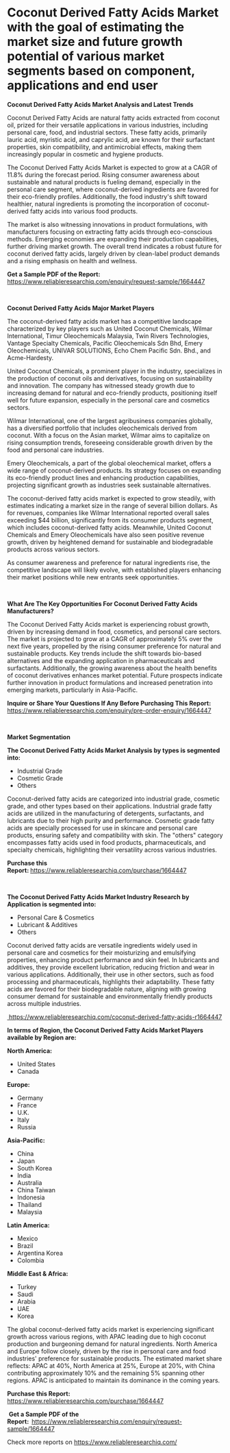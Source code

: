 <p><h1>Coconut Derived Fatty Acids Market with the goal of estimating the market size and future growth potential of various market segments based on component, applications and end user</h1></p><p><strong>Coconut Derived Fatty Acids Market Analysis and Latest Trends</strong></p>
<p><p>Coconut Derived Fatty Acids are natural fatty acids extracted from coconut oil, prized for their versatile applications in various industries, including personal care, food, and industrial sectors. These fatty acids, primarily lauric acid, myristic acid, and caprylic acid, are known for their surfactant properties, skin compatibility, and antimicrobial effects, making them increasingly popular in cosmetic and hygiene products.</p><p>The Coconut Derived Fatty Acids Market is expected to grow at a CAGR of 11.8% during the forecast period. Rising consumer awareness about sustainable and natural products is fueling demand, especially in the personal care segment, where coconut-derived ingredients are favored for their eco-friendly profiles. Additionally, the food industry's shift toward healthier, natural ingredients is promoting the incorporation of coconut-derived fatty acids into various food products.</p><p>The market is also witnessing innovations in product formulations, with manufacturers focusing on extracting fatty acids through eco-conscious methods. Emerging economies are expanding their production capabilities, further driving market growth. The overall trend indicates a robust future for coconut derived fatty acids, largely driven by clean-label product demands and a rising emphasis on health and wellness.</p></p>
<p><strong>Get a Sample PDF of the Report:&nbsp;</strong> <a href="https://www.reliableresearchiq.com/enquiry/request-sample/1664447?utm_campaign=3505&utm_medium=2&utm_source=Github&utm_content=ia&utm_term=23032025&utm_id=coconut-derived-fatty-acids">https://www.reliableresearchiq.com/enquiry/request-sample/1664447</a></p>
<p>&nbsp;</p>
<p><strong>Coconut Derived Fatty Acids Major Market Players</strong></p>
<p><p>The coconut-derived fatty acids market has a competitive landscape characterized by key players such as United Coconut Chemicals, Wilmar International, Timur Oleochemicals Malaysia, Twin Rivers Technologies, Vantage Specialty Chemicals, Pacific Oleochemicals Sdn Bhd, Emery Oleochemicals, UNIVAR SOLUTIONS, Echo Chem Pacific Sdn. Bhd., and Acme-Hardesty. </p><p>United Coconut Chemicals, a prominent player in the industry, specializes in the production of coconut oils and derivatives, focusing on sustainability and innovation. The company has witnessed steady growth due to increasing demand for natural and eco-friendly products, positioning itself well for future expansion, especially in the personal care and cosmetics sectors.</p><p>Wilmar International, one of the largest agribusiness companies globally, has a diversified portfolio that includes oleochemicals derived from coconut. With a focus on the Asian market, Wilmar aims to capitalize on rising consumption trends, foreseeing considerable growth driven by the food and personal care industries. </p><p>Emery Oleochemicals, a part of the global oleochemical market, offers a wide range of coconut-derived products. Its strategy focuses on expanding its eco-friendly product lines and enhancing production capabilities, projecting significant growth as industries seek sustainable alternatives.</p><p>The coconut-derived fatty acids market is expected to grow steadily, with estimates indicating a market size in the range of several billion dollars. As for revenues, companies like Wilmar International reported overall sales exceeding $44 billion, significantly from its consumer products segment, which includes coconut-derived fatty acids. Meanwhile, United Coconut Chemicals and Emery Oleochemicals have also seen positive revenue growth, driven by heightened demand for sustainable and biodegradable products across various sectors. </p><p>As consumer awareness and preference for natural ingredients rise, the competitive landscape will likely evolve, with established players enhancing their market positions while new entrants seek opportunities.</p></p>
<p>&nbsp;</p>
<p><strong>What Are The Key Opportunities For Coconut Derived Fatty Acids Manufacturers?</strong></p>
<p><p>The Coconut Derived Fatty Acids market is experiencing robust growth, driven by increasing demand in food, cosmetics, and personal care sectors. The market is projected to grow at a CAGR of approximately 5% over the next five years, propelled by the rising consumer preference for natural and sustainable products. Key trends include the shift towards bio-based alternatives and the expanding application in pharmaceuticals and surfactants. Additionally, the growing awareness about the health benefits of coconut derivatives enhances market potential. Future prospects indicate further innovation in product formulations and increased penetration into emerging markets, particularly in Asia-Pacific.</p></p>
<p><strong>Inquire or Share Your Questions If Any Before Purchasing This Report:</strong> <a href="https://www.reliableresearchiq.com/enquiry/pre-order-enquiry/1664447?utm_campaign=3505&utm_medium=2&utm_source=Github&utm_content=ia&utm_term=23032025&utm_id=coconut-derived-fatty-acids">https://www.reliableresearchiq.com/enquiry/pre-order-enquiry/1664447</a></p>
<p>&nbsp;</p>
<p><strong>Market Segmentation</strong></p>
<p><strong>The Coconut Derived Fatty Acids Market Analysis by types is segmented into:</strong></p>
<p><ul><li>Industrial Grade</li><li>Cosmetic Grade</li><li>Others</li></ul></p>
<p><p>Coconut-derived fatty acids are categorized into industrial grade, cosmetic grade, and other types based on their applications. Industrial grade fatty acids are utilized in the manufacturing of detergents, surfactants, and lubricants due to their high purity and performance. Cosmetic grade fatty acids are specially processed for use in skincare and personal care products, ensuring safety and compatibility with skin. The "others" category encompasses fatty acids used in food products, pharmaceuticals, and specialty chemicals, highlighting their versatility across various industries.</p></p>
<p><strong>Purchase this Report:&nbsp;</strong><a href="https://www.reliableresearchiq.com/purchase/1664447?utm_campaign=3505&utm_medium=2&utm_source=Github&utm_content=ia&utm_term=23032025&utm_id=coconut-derived-fatty-acids">https://www.reliableresearchiq.com/purchase/1664447</a></p>
<p>&nbsp;</p>
<p><strong>The Coconut Derived Fatty Acids Market Industry Research by Application is segmented into:</strong></p>
<p><ul><li>Personal Care & Cosmetics</li><li>Lubricant & Additives</li><li>Others</li></ul></p>
<p><p>Coconut derived fatty acids are versatile ingredients widely used in personal care and cosmetics for their moisturizing and emulsifying properties, enhancing product performance and skin feel. In lubricants and additives, they provide excellent lubrication, reducing friction and wear in various applications. Additionally, their use in other sectors, such as food processing and pharmaceuticals, highlights their adaptability. These fatty acids are favored for their biodegradable nature, aligning with growing consumer demand for sustainable and environmentally friendly products across multiple industries.</p></p>
<p><a href="https://www.reliableresearchiq.com/coconut-derived-fatty-acids-r1664447?utm_campaign=3505&utm_medium=2&utm_source=Github&utm_content=ia&utm_term=23032025&utm_id=coconut-derived-fatty-acids">&nbsp;https://www.reliableresearchiq.com/coconut-derived-fatty-acids-r1664447</a></p>
<p><strong>In terms of Region, the Coconut Derived Fatty Acids Market Players available by Region are:</strong></p>
<p>
    <p> <strong> North America: </strong>
        <ul>
            <li>United States</li>
            <li>Canada</li>
        </ul>
        </p> 
    <p> <strong> Europe: </strong>
        <ul>
            <li>Germany</li>
            <li>France</li>
            <li>U.K.</li>
            <li>Italy</li>
            <li>Russia</li>
        </ul>
        </p> 
    <p> <strong> Asia-Pacific: </strong>
        <ul>
            <li>China</li>
            <li>Japan</li>
            <li>South Korea</li>
            <li>India</li>
            <li>Australia</li>
            <li>China Taiwan</li>
            <li>Indonesia</li>
            <li>Thailand</li>
            <li>Malaysia</li>
        </ul>
        </p> 
    <p> <strong> Latin America: </strong>
        <ul>
            <li>Mexico</li>
            <li>Brazil</li>
            <li>Argentina Korea</li>
            <li>Colombia</li>
        </ul>
        </p> 
    <p> <strong> Middle East & Africa: </strong>
        <ul>
            <li>Turkey</li>
            <li>Saudi</li>
            <li>Arabia</li>
            <li>UAE</li>
            <li>Korea</li>
        </ul>
    </p>
    </p>
<p><p>The global coconut-derived fatty acids market is experiencing significant growth across various regions, with APAC leading due to high coconut production and burgeoning demand for natural ingredients. North America and Europe follow closely, driven by the rise in personal care and food industries' preference for sustainable products. The estimated market share reflects: APAC at 40%, North America at 25%, Europe at 20%, with China contributing approximately 10% and the remaining 5% spanning other regions. APAC is anticipated to maintain its dominance in the coming years.</p></p>
<p><strong>Purchase this Report: </strong><a href="https://www.reliableresearchiq.com/purchase/1664447?utm_campaign=3505&utm_medium=2&utm_source=Github&utm_content=ia&utm_term=23032025&utm_id=coconut-derived-fatty-acids">https://www.reliableresearchiq.com/purchase/1664447</a></p>
<p>&nbsp;<strong>Get a Sample PDF of the Report:&nbsp;&nbsp;</strong><a href="https://www.reliableresearchiq.com/enquiry/request-sample/1664447?utm_campaign=3505&utm_medium=2&utm_source=Github&utm_content=ia&utm_term=23032025&utm_id=coconut-derived-fatty-acids">https://www.reliableresearchiq.com/enquiry/request-sample/1664447</a></p>
<p><strong></strong></p>
<p>Check more reports on <a href="https://www.reliableresearchiq.com/?utm_campaign=3505&utm_medium=2&utm_source=Github&utm_content=ia&utm_term=23032025&utm_id=coconut-derived-fatty-acids">https://www.reliableresearchiq.com/</a></p>
